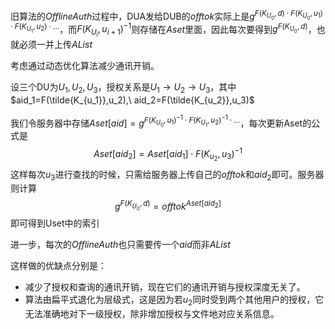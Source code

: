 旧算法的$OfflineAuth$过程中，DUA发给DUB的$offtok$实际上是$g^{F(K_{U_0},d)\cdot F(K_{U_0},u_1)\cdot F(K_{U_1},u_2)\cdot ...}$，而$F(K_{U_i},u_{i+1})^{-1}$则存储在$Aset$里面，因此每次要得到$g^{F(K_{U_0},d)}$，也就必须一并上传$AList$

考虑通过动态优化算法减少通讯开销。

设三个DU为$U_1,U_2,U_3$，授权关系是$U_1\rightarrow U_2\rightarrow U_3$，其中$aid_1=F(\tilde{K_{u_1}},u_2),\ aid_2=F(\tilde{K_{u_2}},u_3)$

我们令服务器中存储$Aset[aid]=g^{F(K_{U_0},u_1)^{-1}\cdot F(K_{U_1},u_2)^{-1}\cdot ...}$，每次更新Aset的公式是
$$
Aset[aid_2]=Aset[aid_1]\cdot {F(K_{u_2},u_3)^{-1}}
$$
这样每次$u_3$进行查找的时候，只需给服务器上传自己的$offtok$和$aid_2$即可。服务器则计算
$$
g^{F(K_{U_0},d)}=offtok^{Aset[aid_2]}
$$
即可得到Uset中的索引

进一步，每次的$OfflineAuth$也只需要传一个$aid$而非$AList$

这样做的优缺点分别是：

- 减少了授权和查询的通讯开销，现在它们的通讯开销与授权深度无关了。
- 算法由扁平式退化为层级式，这是因为若$u_2$同时受到两个其他用户的授权，它无法准确地对下一级授权，除非增加授权与文件地对应关系信息。

